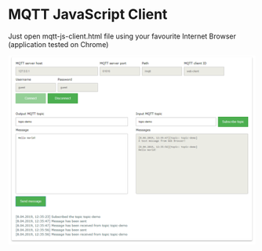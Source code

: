 # MQTT JavaScript Client

Just open mqtt-js-client.html file using your favourite Internet Browser (application tested on Chrome)

![MQTT JavaScript Client](assets/screenshot.png)
